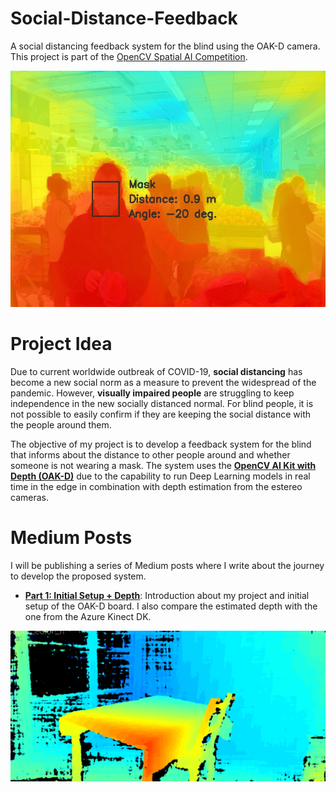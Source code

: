 # Social-Distance-Feedback
A social distancing feedback system for the blind using the OAK-D camera. This project is part of the [OpenCV Spatial AI Competition](https://opencv.org/opencv-spatial-ai-competition/).

![Proposed System Output Illustration](https://github.com/ibaiGorordo/Social-Distance-Feedback/blob/master/docs/images/proposed%20system%20illustration.jpg)

# Project Idea

Due to current worldwide outbreak of COVID-19, **social distancing** has become a new social norm as a measure to prevent the widespread of the pandemic. However, **visually impaired people** are struggling to keep independence in the new socially distanced normal. For blind people, it is not possible to easily confirm if they are keeping the social distance with the people around them. 

The objective of my project is to develop a feedback system for the blind that informs about the distance to other people around and whether someone is not wearing a mask. The system uses the [**OpenCV AI Kit with Depth (OAK-D)**](https://www.kickstarter.com/projects/opencv/opencv-ai-kit) due to the capability to run Deep Learning models in real time in the edge in combination with depth estimation from the estereo cameras.

# Medium Posts

I will be publishing a series of Medium posts where I write about the journey to develop the proposed system.

- [**Part 1: Initial Setup + Depth**](https://medium.com/@ibaiGorordo/opencv-spatial-ai-competition-journey-part-1-e76593d456fe?source=friends_link&sk=c2f0617e6d940c74a97fbf471f61f2db): Introduction about my project and initial setup of the OAK-D board. I also compare the estimated depth with the one from the Azure Kinect DK.


![Estimated Depth using the OAK-D](https://github.com/ibaiGorordo/Social-Distance-Feedback/blob/master/docs/images/OAKD%20depth.png)

